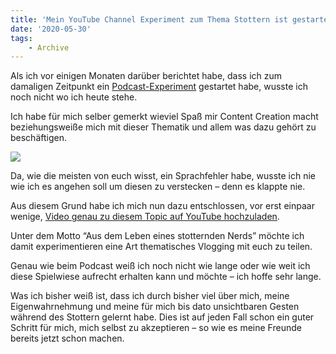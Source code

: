 ```yaml
---
title: 'Mein YouTube Channel Experiment zum Thema Stottern ist gestartet'
date: '2020-05-30'
tags:
    - Archive
---
```


Als ich vor einigen Monaten darüber berichtet habe, dass ich zum damaligen Zeitpunkt ein [Podcast-Experiment](https://tscholze.github.io/podcast-la-la-laber-doch/) gestartet habe, wusste ich noch nicht wo ich heute stehe.

Ich habe für mich selber gemerkt wieviel Spaß mir Content Creation macht beziehungsweiße mich mit dieser Thematik und allem was dazu gehört zu beschäftigen.

[![](assets/yt-tscholze.png)](https://www.youtube.com/user/TobiasScholze)

Da, wie die meisten von euch wisst, ein Sprachfehler habe, wusste ich nie wie ich es angehen soll um diesen zu verstecken – denn es klappte nie.

Aus diesem Grund habe ich mich nun dazu entschlossen, vor erst einpaar wenige, [Video genau zu diesem Topic auf YouTube hochzuladen](https://www.youtube.com/user/TobiasScholze).

Unter dem Motto “Aus dem Leben eines stotternden Nerds” möchte ich damit experimentieren eine Art thematisches Vlogging mit euch zu teilen.

Genau wie beim Podcast weiß ich noch nicht wie lange oder wie weit ich diese Spielwiese aufrecht erhalten kann und möchte – ich hoffe sehr lange.

Was ich bisher weiß ist, dass ich durch bisher viel über mich, meine Eigenwahrnehmung und meine für mich bis dato unsichtbaren Gesten während des Stottern gelernt habe. Dies ist auf jeden Fall schon ein guter Schritt für mich, mich selbst zu akzeptieren – so wie es meine Freunde bereits jetzt schon machen.